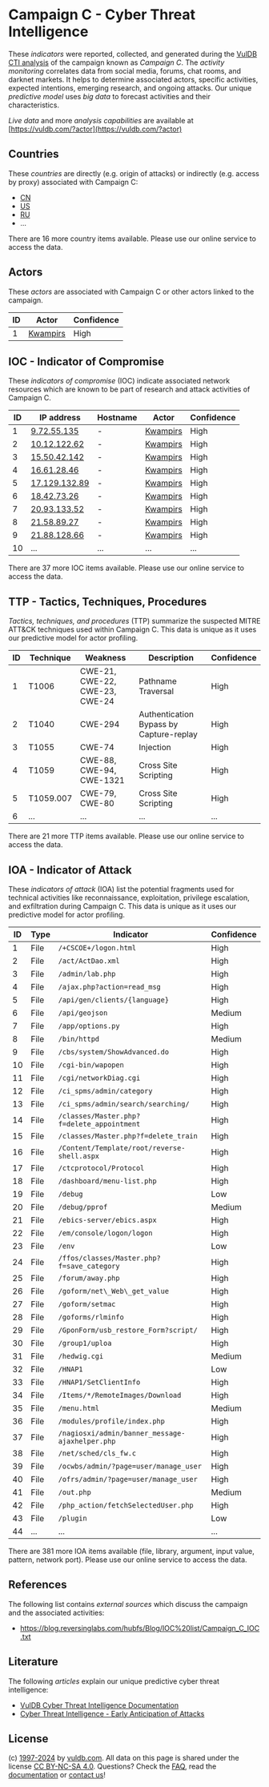 # Campaign C - Cyber Threat Intelligence

These _indicators_ were reported, collected, and generated during the [VulDB CTI analysis](https://vuldb.com/?kb.cti) of the campaign known as _Campaign C_. The _activity monitoring_ correlates data from social media, forums, chat rooms, and darknet markets. It helps to determine associated actors, specific activities, expected intentions, emerging research, and ongoing attacks. Our unique _predictive model_ uses _big data_ to forecast activities and their characteristics.

_Live data_ and more _analysis capabilities_ are available at [https://vuldb.com/?actor](https://vuldb.com/?actor)

## Countries

These _countries_ are directly (e.g. origin of attacks) or indirectly (e.g. access by proxy) associated with Campaign C:

* [CN](https://vuldb.com/?country.cn)
* [US](https://vuldb.com/?country.us)
* [RU](https://vuldb.com/?country.ru)
* ...

There are 16 more country items available. Please use our online service to access the data.

## Actors

These _actors_ are associated with Campaign C or other actors linked to the campaign.

ID | Actor | Confidence
-- | ----- | ----------
1 | [Kwampirs](https://vuldb.com/?actor.kwampirs) | High

## IOC - Indicator of Compromise

These _indicators of compromise_ (IOC) indicate associated network resources which are known to be part of research and attack activities of Campaign C.

ID | IP address | Hostname | Actor | Confidence
-- | ---------- | -------- | ----- | ----------
1 | [9.72.55.135](https://vuldb.com/?ip.9.72.55.135) | - | [Kwampirs](https://vuldb.com/?actor.kwampirs) | High
2 | [10.12.122.62](https://vuldb.com/?ip.10.12.122.62) | - | [Kwampirs](https://vuldb.com/?actor.kwampirs) | High
3 | [15.50.42.142](https://vuldb.com/?ip.15.50.42.142) | - | [Kwampirs](https://vuldb.com/?actor.kwampirs) | High
4 | [16.61.28.46](https://vuldb.com/?ip.16.61.28.46) | - | [Kwampirs](https://vuldb.com/?actor.kwampirs) | High
5 | [17.129.132.89](https://vuldb.com/?ip.17.129.132.89) | - | [Kwampirs](https://vuldb.com/?actor.kwampirs) | High
6 | [18.42.73.26](https://vuldb.com/?ip.18.42.73.26) | - | [Kwampirs](https://vuldb.com/?actor.kwampirs) | High
7 | [20.93.133.52](https://vuldb.com/?ip.20.93.133.52) | - | [Kwampirs](https://vuldb.com/?actor.kwampirs) | High
8 | [21.58.89.27](https://vuldb.com/?ip.21.58.89.27) | - | [Kwampirs](https://vuldb.com/?actor.kwampirs) | High
9 | [21.88.128.66](https://vuldb.com/?ip.21.88.128.66) | - | [Kwampirs](https://vuldb.com/?actor.kwampirs) | High
10 | ... | ... | ... | ...

There are 37 more IOC items available. Please use our online service to access the data.

## TTP - Tactics, Techniques, Procedures

_Tactics, techniques, and procedures_ (TTP) summarize the suspected MITRE ATT&CK techniques used within Campaign C. This data is unique as it uses our predictive model for actor profiling.

ID | Technique | Weakness | Description | Confidence
-- | --------- | -------- | ----------- | ----------
1 | T1006 | CWE-21, CWE-22, CWE-23, CWE-24 | Pathname Traversal | High
2 | T1040 | CWE-294 | Authentication Bypass by Capture-replay | High
3 | T1055 | CWE-74 | Injection | High
4 | T1059 | CWE-88, CWE-94, CWE-1321 | Cross Site Scripting | High
5 | T1059.007 | CWE-79, CWE-80 | Cross Site Scripting | High
6 | ... | ... | ... | ...

There are 21 more TTP items available. Please use our online service to access the data.

## IOA - Indicator of Attack

These _indicators of attack_ (IOA) list the potential fragments used for technical activities like reconnaissance, exploitation, privilege escalation, and exfiltration during Campaign C. This data is unique as it uses our predictive model for actor profiling.

ID | Type | Indicator | Confidence
-- | ---- | --------- | ----------
1 | File | `/+CSCOE+/logon.html` | High
2 | File | `/act/ActDao.xml` | High
3 | File | `/admin/lab.php` | High
4 | File | `/ajax.php?action=read_msg` | High
5 | File | `/api/gen/clients/{language}` | High
6 | File | `/api/geojson` | Medium
7 | File | `/app/options.py` | High
8 | File | `/bin/httpd` | Medium
9 | File | `/cbs/system/ShowAdvanced.do` | High
10 | File | `/cgi-bin/wapopen` | High
11 | File | `/cgi/networkDiag.cgi` | High
12 | File | `/ci_spms/admin/category` | High
13 | File | `/ci_spms/admin/search/searching/` | High
14 | File | `/classes/Master.php?f=delete_appointment` | High
15 | File | `/classes/Master.php?f=delete_train` | High
16 | File | `/Content/Template/root/reverse-shell.aspx` | High
17 | File | `/ctcprotocol/Protocol` | High
18 | File | `/dashboard/menu-list.php` | High
19 | File | `/debug` | Low
20 | File | `/debug/pprof` | Medium
21 | File | `/ebics-server/ebics.aspx` | High
22 | File | `/em/console/logon/logon` | High
23 | File | `/env` | Low
24 | File | `/ffos/classes/Master.php?f=save_category` | High
25 | File | `/forum/away.php` | High
26 | File | `/goform/net\_Web\_get_value` | High
27 | File | `/goform/setmac` | High
28 | File | `/goforms/rlminfo` | High
29 | File | `/GponForm/usb_restore_Form?script/` | High
30 | File | `/group1/uploa` | High
31 | File | `/hedwig.cgi` | Medium
32 | File | `/HNAP1` | Low
33 | File | `/HNAP1/SetClientInfo` | High
34 | File | `/Items/*/RemoteImages/Download` | High
35 | File | `/menu.html` | Medium
36 | File | `/modules/profile/index.php` | High
37 | File | `/nagiosxi/admin/banner_message-ajaxhelper.php` | High
38 | File | `/net/sched/cls_fw.c` | High
39 | File | `/ocwbs/admin/?page=user/manage_user` | High
40 | File | `/ofrs/admin/?page=user/manage_user` | High
41 | File | `/out.php` | Medium
42 | File | `/php_action/fetchSelectedUser.php` | High
43 | File | `/plugin` | Low
44 | ... | ... | ...

There are 381 more IOA items available (file, library, argument, input value, pattern, network port). Please use our online service to access the data.

## References

The following list contains _external sources_ which discuss the campaign and the associated activities:

* https://blog.reversinglabs.com/hubfs/Blog/IOC%20list/Campaign_C_IOC.txt

## Literature

The following _articles_ explain our unique predictive cyber threat intelligence:

* [VulDB Cyber Threat Intelligence Documentation](https://vuldb.com/?kb.cti)
* [Cyber Threat Intelligence - Early Anticipation of Attacks](https://www.scip.ch/en/?labs.20201022)

## License

(c) [1997-2024](https://vuldb.com/?kb.changelog) by [vuldb.com](https://vuldb.com/?kb.about). All data on this page is shared under the license [CC BY-NC-SA 4.0](https://creativecommons.org/licenses/by-nc-sa/4.0/). Questions? Check the [FAQ](https://vuldb.com/?kb.faq), read the [documentation](https://vuldb.com/?kb) or [contact us](https://vuldb.com/?contact)!

